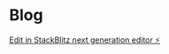 # Blog

[Edit in StackBlitz next generation editor ⚡️](https://stackblitz.com/~/github.com/Mrireal/Blog)